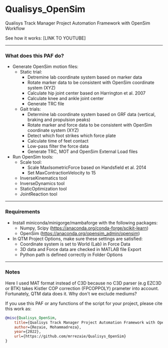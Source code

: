 # Qualisys_OpenSim
Qualisys Track Manager Project Automation Framework with OpenSim Workflow

See how it works: [LINK TO YOUTUBE]

----
### What does this PAF do?
- Generate OpenSim motion files:
    - Static trial:
        - Detremine lab coordinate system based on marker data
        - Rotate marker data to be consistent with OpenSim coordinate system (XYZ)
        - Calculate hip joint center based on Harrington et al. 2007
        - Calculate knee and ankle joint center
        - Generate TRC file
    - Gait trials:
        - Determine lab coordinate system based on GRF data (vertical, braking and propulsion peaks)
        - Rotate marker and force data to be consistent with OpenSim coordinate system (XYZ)
        - Detect which foot strikes which force plate
        - Calculate time of feet contact
        - Low-pass filter the force data
        - Generate TRC, MOT and OpenSim External Load files
- Run OpenSim tools:
    - Scale tool:
        - Scale MaxIsometricForce based on Handsfield et al. 2014
        - Set MaxContractionVelocity to 15
    - InverseKinematics tool
    - InverseDynamics tool
    - StaticOptimization tool
    - JointReaction tool

---
### Requirements
- Install miniconda/minigorge/mambaforge with the following packages:
    - Numpy, Scipy (https://anaconda.org/conda-forge/scikit-learn)
    - OpenSim (https://anaconda.org/opensim_admin/opensim)
- In QTM Project Options, make sure these settings are satisfied:
    - Coordinate system is set to World (Lab) in Force Data
    - 3D data and Force data are checked in MATLAB file Export
    - Python path is defined correctly in Folder Options

---
### Notes
Here I used MAT format instead of C3D because no C3D parser (e.g EZC3D or BTK) takes Kistler COP correction (FPCOPPOLY) prameter into account. Fortunately, QTM data does it. Why don't we exclude mediums?  

If you use this PAF or any functions of the script for your project, please cite this work as:

```bibtex
@misc{Qualisys_OpenSim,
    title={Qualisys Track Manager Project Automation Framework with OpenSim Workflow},
    author={Rezaie, Mohammadreza},
    year={2022},
    url={https://github.com/mrrezaie/Qualisys_OpenSim}
}
```

